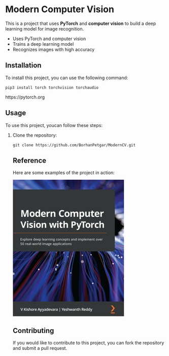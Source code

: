 

<h1>Modern Computer Vision</h1>
<p>This is a project that uses <strong>PyTorch</strong> and <strong>computer vision</strong> to build a deep learning model for image recognition.</p>
<ul>
  <li>Uses PyTorch and computer vision</li>
  <li>Trains a deep learning model</li>
  <li>Recognizes images with high accuracy</li>
</ul>

<h2>Installation</h2>
<p>To install this project, you can use the following command:</p>
<pre><code>pip3 install torch torchvision torchaudio
</code></pre>
https://pytorch.org

<h2>Usage</h2>
<p>To use this project, youcan follow these steps:</p>
<ol>
  <li>Clone the repository:</li>
  <pre><code>git clone https://github.com/BorhanPetgar/ModernCV.git</code></pre>


<h2>Reference</h2>
<p>Here are some examples of the project in action:</p>
<img src="book.png" alt="Book">


<h2>Contributing</h2>
<p>If you would like to contribute to this project, you can fork the repository and submit a pull request.</p>
